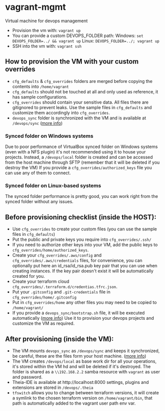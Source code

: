 # vagrant-mgmt 

Virtual machine for devops management

- Provision the vm with: `vagrant up` 
- You can provide a custom DEVOPS_FOLDER path:
	Windows: `set DEVOPS_FOLDER=../ && vagrant up`
	Linux: `DEVOPS_FOLDER=../; vagrant up`
- SSH into the vm with: `vagrant ssh`

## How to provision the VM with your custom overrides

- `cfg_defaults` & `cfg_overrides` folders are merged before copying the contents into `/home/vagrant`
- `cfg_defaults` should not be touched at all and only used as reference, it has sample configurations.
- `cfg_overrides` should contain your sensitive data. All files there are gitignored to prevent leaks. Use the sample files in `cfg_defaults` and customize them accordingly into `cfg_overrides`. 
- `devops_sync` folder is synchronized with the VM and is available at `/devops/sync` ([more info](devops_sync/README.md))

### Synced folder on Windows systems
Due to poor performance of VirtualBox synced folder on Windows systems (even with a NFS plugin) it's not recommended using it to house your projects. Instead, a `/devops/local` folder is created and can be accessed from the host machine through SFTP (remember that it will be deleted if you destroy the VM) If you provide a `cfg_overrides/authorized_keys` file you can use any of them to connect. 

### Synced folder on Linux-based systems
The synced folder performance is pretty good, you can work right from the synced folder without any issues. 

## Before provisioning checklist (inside the HOST):

- Use `cfg_overrides` to create your custom files (you can use the sample files in `cfg_defaults`)
- Put the public and private keys you require into `cfg_overrides/.ssh/`
- If you need to authorize other keys into your VM, add the public keys to `cfg_overrides/home/authorized_keys`.
- Create your `cfg_overrides/.aws/config` and `cfg_overrides/.aws/credentials` files, for convenience, you can optionally put here an id_rsa/id_rsa.pub key pair that you can use when creating instances. If the key pair doesn't exist it will be automatically created for you.
- Create your terraform cloud `cfg_overrides/.terraform.d/credentias.tfrc.json`.
- Put your `.gitconfig` and `.git-credentials` file in `cfg_overrides/home/.gitconfig`
- Put in `cfg_overrides/home` any other files you may need to be copied to `/home/vagrant/` 
- If you provide a `devops_sync/bootstrap.sh` file, it will be executed automatically ([more info](devops_sync/README.md)) Use it to provision your devops projects and customize the VM as required.

## After provisioning (inside the VM):

- The VM mounts `devops_sync` as `/devops/sync` and keeps it synchronized, be careful, these are the files form your host machine. ([more info](devops_sync/README.md))
- The VM creates `/devops/local` as base work dir for all your operations, it's stored within the VM hd and will be deleted if it's destroyed. The folder is shared as a `\\192.168.2.2` samba resource with `vagrant` as user and password.
- Theia-IDE is available at http://localhost:8000 settings, plugins and extensions are stored in `/devops/.theia`
- `tfswitch` allows you to change between terraform versions, it will create a symlink to the chosen terraform version on `/home/vagrant/bin`, that path is automatically added to the vagrant user path env var.